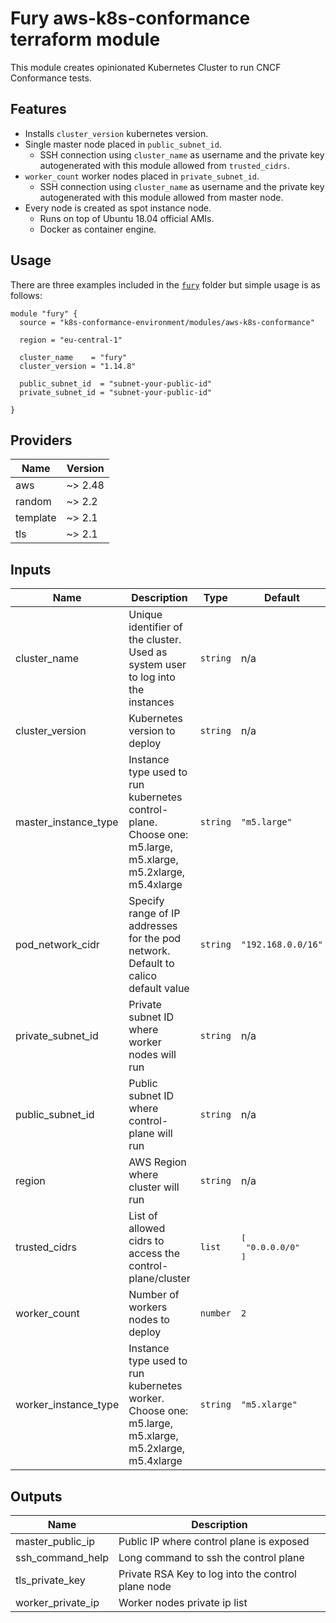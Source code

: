 # Fury aws-k8s-conformance terraform module

This module creates opinionated Kubernetes Cluster to run CNCF Conformance tests.

## Features

- Installs `cluster_version` kubernetes version.
- Single master node placed in `public_subnet_id`.
  - SSH connection using `cluster_name` as username and the private key autogenerated with this module allowed from
  `trusted_cidrs`.
- `worker_count` worker nodes placed in `private_subnet_id`.
  - SSH connection using `cluster_name` as username and the private key autogenerated with this module allowed from
  master node.
- Every node is created as spot instance node.
  - Runs on top of Ubuntu 18.04 official AMIs.
  - Docker as container engine.

## Usage

There are three examples included in the [`fury`](../../fury) folder but simple usage is as follows:

```hcl
module "fury" {
  source = "k8s-conformance-environment/modules/aws-k8s-conformance"

  region = "eu-central-1"

  cluster_name    = "fury"
  cluster_version = "1.14.8"

  public_subnet_id  = "subnet-your-public-id"
  private_subnet_id = "subnet-your-public-id"

}
```

## Providers

| Name     | Version |
| -------- | ------- |
| aws      | ~> 2.48 |
| random   | ~> 2.2  |
| template | ~> 2.1  |
| tls      | ~> 2.1  |

## Inputs

| Name                   | Description                                                                                                 | Type     | Default                                | Required |
| ---------------------- | ----------------------------------------------------------------------------------------------------------- | -------- | -------------------------------------- | :------: |
| cluster\_name          | Unique identifier of the cluster. Used as system user to log into the instances                             | `string` | n/a                                    |   yes    |
| cluster\_version       | Kubernetes version to deploy                                                                                | `string` | n/a                                    |   yes    |
| master\_instance\_type | Instance type used to run kubernetes control-plane. Choose one: m5.large, m5.xlarge, m5.2xlarge, m5.4xlarge | `string` | `"m5.large"`                           |    no    |
| pod\_network\_cidr     | Specify range of IP addresses for the pod network. Default to calico default value                          | `string` | `"192.168.0.0/16"`                     |    no    |
| private\_subnet\_id    | Private subnet ID where worker nodes will run                                                               | `string` | n/a                                    |   yes    |
| public\_subnet\_id     | Public subnet ID where control-plane will run                                                               | `string` | n/a                                    |   yes    |
| region                 | AWS Region where cluster will run                                                                           | `string` | n/a                                    |   yes    |
| trusted\_cidrs         | List of allowed cidrs to access the control-plane/cluster                                                   | `list`   | <pre>[<br>  "0.0.0.0/0"<br>]<br></pre> |    no    |
| worker\_count          | Number of workers nodes to deploy                                                                           | `number` | `2`                                    |    no    |
| worker\_instance\_type | Instance type used to run kubernetes worker. Choose one: m5.large, m5.xlarge, m5.2xlarge, m5.4xlarge        | `string` | `"m5.xlarge"`                          |    no    |

## Outputs

| Name                | Description                                        |
| ------------------- | -------------------------------------------------- |
| master\_public\_ip  | Public IP where control plane is exposed           |
| ssh\_command\_help  | Long command to ssh the control plane              |
| tls\_private\_key   | Private RSA Key to log into the control plane node |
| worker\_private\_ip | Worker nodes private ip list                       |